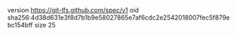 version https://git-lfs.github.com/spec/v1
oid sha256:4d38d631e3f8d7b1b9e58027865e7af6cdc2e2542018007fec5f879ebc154bff
size 25
